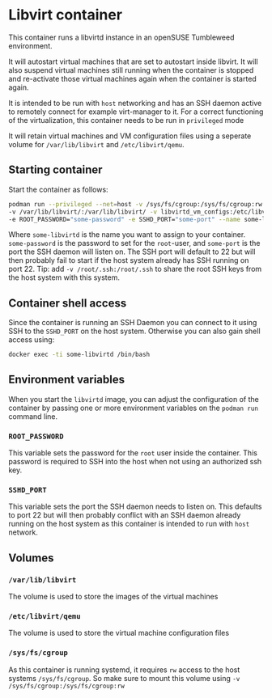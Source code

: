 # Libvirt container
This container runs a libvirtd instance in an openSUSE Tumbleweed environment.

It will autostart virtual machines that are set to autostart inside libvirt. It will
also suspend virtual machines still running when the container is stopped and
re-activate those virtual machines again when the container is started again.

It is intended to be run with `host` networking and has an SSH daemon active to remotely connect
for example virt-manager to it. 
For a correct functioning of the virtualization, this container needs to be run in `privileged` mode

It will retain virtual machines and VM configuration files using a seperate 
volume for `/var/lib/libvirt` and `/etc/libvirt/qemu`.

## Starting container
Start the container as follows:
```bash
podman run --privileged --net=host -v /sys/fs/cgroup:/sys/fs/cgroup:rw \
-v /var/lib/libvirt/:/var/lib/libvirt/ -v libvirtd_vm_configs:/etc/libvirt/qemu \
-e ROOT_PASSWORD="some-password" -e SSHD_PORT="some-port" --name some-libvirtd sicho/libvirtd
```
Where `some-libvirtd` is the name you want to assign to your container. `some-password` is the
password to set for the `root`-user, and `some-port` is the port the SSH daemon will listen on. 
The SSH port will default to 22 but will then probably fail to start if the host system already
has SSH running on port 22.
Tip: add `-v /root/.ssh:/root/.ssh` to share the root SSH keys from the host system with this
system.

## Container shell access
Since the container is running an SSH Daemon you can connect to it using SSH to the `SSHD_PORT`
on the host system.
Otherwise you can also gain shell access using:
```bash
docker exec -ti some-libvirtd /bin/bash
```

## Environment variables
When you start the `libvirtd` image, you can adjust the configuration of the container by passing
one or more environment variables on the `podman run` command line.
### `ROOT_PASSWORD`
This variable sets the password for the `root` user inside the container. This password is required
to SSH into the host when not using an authorized ssh key.
### `SSHD_PORT`
This variable sets the port the SSH daemon needs to listen on. This defaults to port 22 but will
then probably conflict with an SSH daemon already running on the host system as this container is
intended to run with `host` network.

## Volumes
### `/var/lib/libvirt`
The volume is used to store the images of the virtual machines
### `/etc/libvirt/qemu`
The volume is used to store the virtual machine configuration files
### `/sys/fs/cgroup`
As this container is running systemd, it requires `rw` access to the host systems `/sys/fs/cgroup`.
So make sure to mount this volume using `-v /sys/fs/cgroup:/sys/fs/cgroup:rw`
